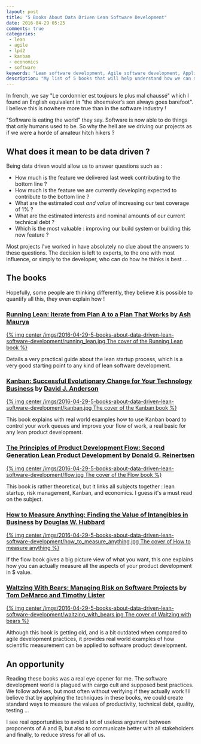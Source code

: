 ```yaml
---
layout: post
title: "5 Books About Data Driven Lean Software Development"
date: 2016-04-29 05:25
comments: true
categories:
 - lean
 - agile
 - lpd2
 - kanban
 - economics
 - software
keywords: "Lean software development, Agile software development, Applied economics"
description: "My list of 5 books that will help understand how we can measure anything in a software development process"
---
```

In french, we say "Le cordonnier est toujours le plus mal chaussé" which I found an English equivalent in "the shoemaker’s son always goes barefoot". I believe this is nowhere more true than in the software industry !

"Software is eating the world" they say. Software is now able to do things that only humans used to be. So why the hell are we driving our projects as if we were a horde of amateur hitch hikers ?

## What does it mean to be data driven ?

Being data driven would allow us to answer questions such as :

* How much is the feature we delivered last week contributing to the bottom line ?
* How much is the feature we are currently developing expected to contribute to the bottom line ?
* What are the estimated cost *and value* of increasing our test coverage of 1% ?
* What are the estimated interests and nominal amounts of our current technical debt ?
* Which is the most valuable : improving our build system or building this new feature ?

Most projects I've worked in have absolutely no clue about the answers to these questions. The decision is left to experts, to the one with most influence, or simply to the developer, who can do how he thinks is best ...

## The books

Hopefully, some people are thinking differently, they believe it is possible to quantify all this, they even explain how !

### [Running Lean: Iterate from Plan A to a Plan That Works](http://www.amazon.com/Running-Lean-Iterate-Works-OReilly/dp/1449305172/ref=sr_1_1?tag=pbourgau-20&amp;ie=UTF8&qid=1461906957&sr=8-1&keywords=running+lean) by [Ash Maurya](https://ashmaurya.com/)

[{% img center /imgs/2016-04-29-5-books-about-data-driven-lean-software-development/running_lean.jpg The cover of the Running Lean book %}](http://www.amazon.com/Running-Lean-Iterate-Works-OReilly/dp/1449305172/ref=sr_1_1?tag=pbourgau-20&amp;ie=UTF8&qid=1461906957&sr=8-1&keywords=running+lean)

Details a very practical guide about the lean startup process, which is a very good starting point to any kind of lean software development.

### [Kanban: Successful Evolutionary Change for Your Technology Business](http://www.amazon.com/Kanban-Successful-Evolutionary-Technology-Business/dp/0984521402/ref=sr_1_1?tag=pbourgau-20&amp;ie=UTF8&qid=1461906998&sr=8-1&keywords=kanban+anderson) by [David J. Anderson](http://www.djaa.com/)

[{% img center /imgs/2016-04-29-5-books-about-data-driven-lean-software-development/kanban.jpg The cover of the Kanban book %}](http://www.amazon.com/Kanban-Successful-Evolutionary-Technology-Business/dp/0984521402/ref=sr_1_1?tag=pbourgau-20&amp;ie=UTF8&qid=1461906998&sr=8-1&keywords=kanban+anderson)

This book explains with real world examples how to use Kanban board to control your work queues and improve your flow of work, a real basic for any lean product development.

### [The Principles of Product Development Flow: Second Generation Lean Product Development](http://www.amazon.com/Principles-Product-Development-Flow-Generation/dp/1935401009/ref=sr_1_1?tag=pbourgau-20&amp;ie=UTF8&qid=1461907905&sr=8-1&keywords=principles+of+product+development+flow) by [Donald G. Reinertsen](http://reinertsenassociates.com/)

[{% img center /imgs/2016-04-29-5-books-about-data-driven-lean-software-development/flow.jpg The cover of the Flow book %}](http://www.amazon.com/Principles-Product-Development-Flow-Generation/dp/1935401009/ref=sr_1_1?tag=pbourgau-20&amp;ie=UTF8&qid=1461907905&sr=8-1&keywords=principles+of+product+development+flow)

This book is rather theoretical, but it links all subjects together : lean startup, risk management, Kanban, and economics. I guess it's a must read on the subject.

### [How to Measure Anything: Finding the Value of Intangibles in Business](http://www.amazon.com/How-Measure-Anything-Intangibles-Business/dp/1118539273/ref=sr_1_1?tag=pbourgau-20&amp;ie=UTF8&qid=1461908177&sr=8-1&keywords=how+to+measure+anything) by [Douglas W. Hubbard](http://www.hubbardresearch.com/)

[{% img center /imgs/2016-04-29-5-books-about-data-driven-lean-software-development/how_to_measure_anything.jpg The cover of How to measure anything %}](http://www.amazon.com/How-Measure-Anything-Intangibles-Business/dp/1118539273/ref=sr_1_1?tag=pbourgau-20&amp;ie=UTF8&qid=1461908177&sr=8-1&keywords=how+to+measure+anything)

If the flow book gives a big picture view of what you want, this one explains how you can actually measure all the aspects of your product development in $ value.

### [Waltzing With Bears: Managing Risk on Software Projects](http://www.amazon.com/Waltzing-Bears-Managing-Software-Projects/dp/0932633609/ref=sr_1_sc_1?tag=pbourgau-20&amp;ie=UTF8&qid=1461908398&sr=8-1-spell&keywords=walzting+with+bears) by [Tom DeMarco and Timothy Lister](http://www.systemsguild.com/)

[{% img center /imgs/2016-04-29-5-books-about-data-driven-lean-software-development/waltzing_with_bears.jpg The cover of Waltzing with bears %}](http://www.amazon.com/Waltzing-Bears-Managing-Software-Projects/dp/0932633609/ref=sr_1_sc_1?tag=pbourgau-20&amp;ie=UTF8&qid=1461908398&sr=8-1-spell&keywords=walzting+with+bears)

Although this book is getting old, and is a bit outdated when compared to agile development practices, it provides real world examples of how scientific measurement can be applied to software product development.

## An opportunity

Reading these books was a real eye opener for me. The software development world is plagued with cargo cult and supposed best practices. We follow advises, but most often without verifying if they actually work ! I believe that by applying the techniques in these books, we could create standard ways to measure the values of productivity, technical debt, quality, testing ...

I see real opportunities to avoid a lot of useless argument between proponents of A and B, but also to communicate better with all stakeholders and finally, to reduce stress for all of us.
